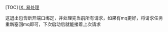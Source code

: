 [TOC]
[IX. 易处理](https://12factor.net/zh_cn/disposability)


这退出包含断开端口绑定，并处理完当前所有请求，如果有mq更好，将请求任务重新塞回mq即可，下次启动后就能接着上次请求
